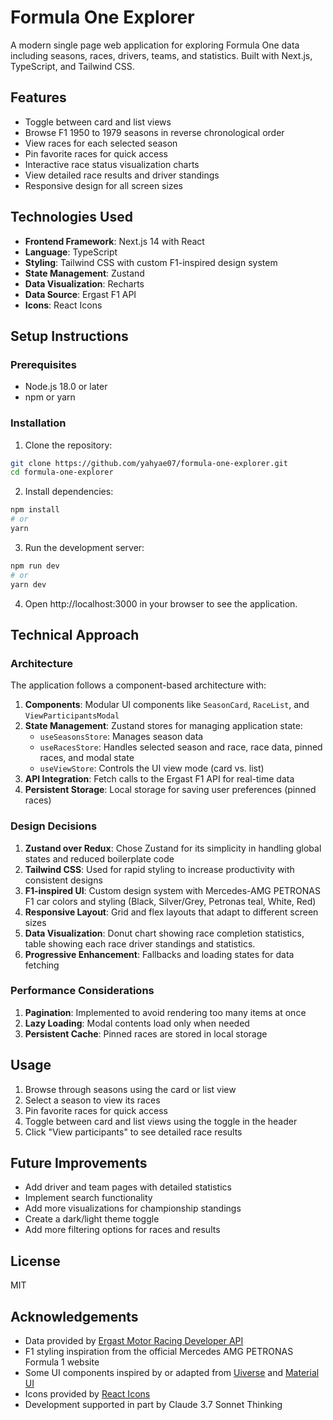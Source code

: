 # Formula One Explorer

A modern single page web application for exploring Formula One data including seasons, races, drivers, teams, and statistics. Built with Next.js, TypeScript, and Tailwind CSS.

## Features

- Toggle between card and list views
- Browse F1 1950 to 1979 seasons in reverse chronological order
- View races for each selected season
- Pin favorite races for quick access
- Interactive race status visualization charts
- View detailed race results and driver standings
- Responsive design for all screen sizes

## Technologies Used

- **Frontend Framework**: Next.js 14 with React
- **Language**: TypeScript
- **Styling**: Tailwind CSS with custom F1-inspired design system
- **State Management**: Zustand
- **Data Visualization**: Recharts
- **Data Source**: Ergast F1 API
- **Icons**: React Icons

## Setup Instructions

### Prerequisites

- Node.js 18.0 or later
- npm or yarn

### Installation

1. Clone the repository:

```bash
git clone https://github.com/yahyae07/formula-one-explorer.git
cd formula-one-explorer
```

2. Install dependencies:

```bash
npm install
# or
yarn
```

3. Run the development server:

```bash
npm run dev
# or
yarn dev
```

4. Open http://localhost:3000 in your browser to see the application.

## Technical Approach

### Architecture

The application follows a component-based architecture with:

1. **Components**: Modular UI components like `SeasonCard`, `RaceList`, and `ViewParticipantsModal`
2. **State Management**: Zustand stores for managing application state:
   - `useSeasonsStore`: Manages season data
   - `useRacesStore`: Handles selected season and race, race data, pinned races, and modal state
   - `useViewStore`: Controls the UI view mode (card vs. list)
3. **API Integration**: Fetch calls to the Ergast F1 API for real-time data
4. **Persistent Storage**: Local storage for saving user preferences (pinned races)

### Design Decisions

1. **Zustand over Redux**: Chose Zustand for its simplicity in handling global states and reduced boilerplate code
2. **Tailwind CSS**: Used for rapid styling to increase productivity with consistent designs
3. **F1-inspired UI**: Custom design system with Mercedes-AMG PETRONAS F1 car colors and styling (Black, Silver/Grey, Petronas teal, White, Red)
4. **Responsive Layout**: Grid and flex layouts that adapt to different screen sizes
5. **Data Visualization**: Donut chart showing race completion statistics, table showing each race driver standings and statistics.
6. **Progressive Enhancement**: Fallbacks and loading states for data fetching

### Performance Considerations

1. **Pagination**: Implemented to avoid rendering too many items at once
2. **Lazy Loading**: Modal contents load only when needed
3. **Persistent Cache**: Pinned races are stored in local storage

## Usage

1. Browse through seasons using the card or list view
2. Select a season to view its races
3. Pin favorite races for quick access
4. Toggle between card and list views using the toggle in the header
5. Click "View participants" to see detailed race results

## Future Improvements

- Add driver and team pages with detailed statistics
- Implement search functionality
- Add more visualizations for championship standings
- Create a dark/light theme toggle
- Add more filtering options for races and results

## License

MIT

## Acknowledgements

- Data provided by [Ergast Motor Racing Developer API](https://ergast.com/mrd/)
- F1 styling inspiration from the official Mercedes AMG PETRONAS Formula 1 website
- Some UI components inspired by or adapted from [Uiverse](https://www.uiverse.io/) and [Material UI](https://mui.com/material-ui/)
- Icons provided by [React Icons](https://react-icons.github.io/react-icons/)
- Development supported in part by Claude 3.7 Sonnet Thinking
